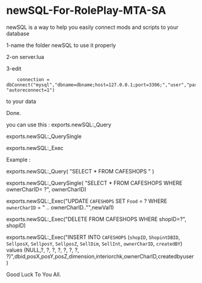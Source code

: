 # newSQL-For-RolePlay-MTA-SA
newSQL  is a way to help you easily connect mods and scripts to your database

1-name the folder newSQL to use it properly

2-on server.lua

3-edit 

		connection = dbConnect("mysql","dbname=dbname;host=127.0.0.1;port=3306;","user","pass", "autoreconnect=1")

to your data 

Done.

you can use this :
exports.newSQL:_Query

exports.newSQL:_QuerySingle

exports.newSQL:_Exec

Example :

exports.newSQL:_Query( "SELECT * FROM CAFESHOPS " )

exports.newSQL:_QuerySingle( "SELECT * FROM CAFESHOPS WHERE ownerCharID= ?", ownerCharID)

exports.newSQL:_Exec("UPDATE `CAFESHOPS` SET `Food` = ? WHERE `ownerCharID` = " .. ownerCharID.."",newVal1)

exports.newSQL:_Exec("DELETE FROM CAFESHOPS WHERE shopID=?", shopID)

exports.newSQL:_Exec("INSERT INTO `CAFESHOPS` (`shopID`, `ShopintDBID`, `SellposX`, `SellposY`, `SellposZ`, `SellDim`, `SellInt`, `ownerCharID`, `createdBY`) values (NULL,?, ?, ?, ?, ?, ?, ?, ?)",dbid,posX,posY,posZ,dimension,interiorchk,ownerCharID,createdbyuser)

Good Luck To You All.

